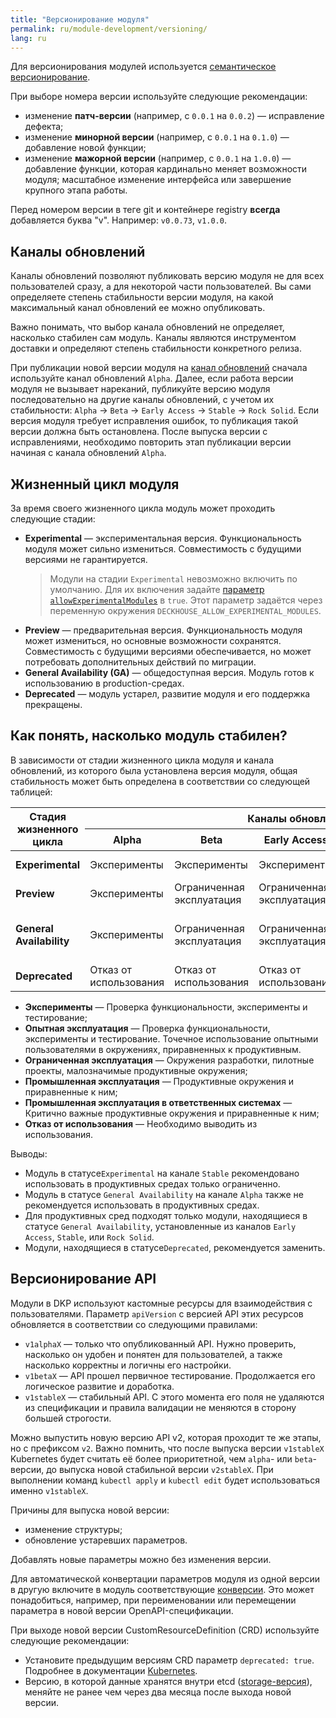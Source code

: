 ```yaml
---
title: "Версионирование модуля"
permalink: ru/module-development/versioning/
lang: ru
---
```


Для версионирования модулей используется [семантическое версионирование](https://semver.org/lang/ru/).

При выборе номера версии используйте следующие рекомендации:

- изменение **патч-версии** (например, c `0.0.1` на `0.0.2`) — исправление дефекта;
- изменение **минорной версии** (например, c `0.0.1` на `0.1.0`) — добавление новой функции;
- изменение **мажорной версии** (например, c `0.0.1` на `1.0.0`) — добавление функции, которая кардинально меняет возможности модуля; масштабное изменение интерфейса или завершение крупного этапа работы.

Перед номером версии в теге git и контейнере registry **всегда** добавляется буква "v". Например: `v0.0.73`, `v1.0.0`.

## Каналы обновлений

Каналы обновлений позволяют публиковать версию модуля не для всех пользователей сразу, а для некоторой части пользователей. Вы сами определяете степень стабильности версии модуля, на какой максимальный канал обновлений ее можно опубликовать.

Важно понимать, что выбор канала обновлений не определяет, насколько стабилен сам модуль. Каналы являются инструментом доставки и определяют степень стабильности конкретного релиза.

При публикации новой версии модуля на [канал обновлений](../../deckhouse-release-channels.html) сначала используйте канал обновлений `Alpha`. Далее, если работа версии модуля не вызывает нареканий, публикуйте версию модуля последовательно на другие каналы обновлений, с учетом их стабильности: `Alpha` → `Beta` → `Early Access` → `Stable` → `Rock Solid`. Если версия модуля требует исправления ошибок, то публикация такой версии должна быть остановлена. После выпуска версии с исправлениями, необходимо повторить этап публикации версии начиная с канала обновлений `Alpha`.

## Жизненный цикл модуля

За время своего жизненного цикла модуль может проходить следующие стадии:

- **Experimental** — экспериментальная версия. Функциональность модуля может сильно измениться. Совместимость с будущими версиями не гарантируется.
  > Модули на стадии `Experimental` невозможно включить по умолчанию.
  > Для их включения задайте [параметр `allowExperimentalModules`](../../modules/deckhouse/configuration.html#parameters-allowexperimentalmodules) в `true`.
  > Этот параметр задаётся через переменную окружения `DECKHOUSE_ALLOW_EXPERIMENTAL_MODULES`.
- **Preview** — предварительная версия. Функциональность модуля может измениться, но основные возможности сохранятся. Совместимость с будущими версиями обеспечивается, но может потребовать дополнительных действий по миграции.
- **General Availability (GA)** — общедоступная версия. Модуль готов к использованию в production-средах.
- **Deprecated** — модуль устарел, развитие модуля и его поддержка прекращены.

## Как понять, насколько модуль стабилен?

В зависимости от стадии жизненного цикла модуля и канала обновлений, из которого была установлена версия модуля, общая стабильность может быть определена в соответствии со следующей таблицей:

<table class="versioning-table">
    <thead>
        <tr class="header-row">
            <th rowspan="2">Стадия жизненного цикла</th>
            <th colspan="5">Каналы обновлений</th>
        </tr>
        <tr class="sub-header">
            <th>Alpha</th>
            <th>Beta</th>
            <th class="middle">Early Access</th>
            <th>Stable</th>
            <th>Rock Solid</th>
        </tr>
    </thead>
    <tbody>
        <tr>
            <td><strong>Experimental</strong></td>
            <td>Эксперименты</td>
            <td>Эксперименты</td>
            <td>Эксперименты</td>
            <td>Опытная эксплуатация</td>
            <td>Опытная эксплуатация</td>
        </tr>
        <tr>
            <td><strong>Preview</strong></td>
            <td>Эксперименты</td>
            <td>Ограниченная эксплуатация</td>
            <td>Ограниченная эксплуатация</td>
            <td>Промышленная эксплуатация</td>
            <td>Промышленная эксплуатация</td>
        </tr>
        <tr>
            <td><strong>General Availability</strong></td>
            <td>Эксперименты</td>
            <td>Ограниченная эксплуатация</td>
            <td>Ограниченная эксплуатация</td>
            <td>Промышленная эксплуатация</td>
            <td>Промышленная эксплуатация в ответственных системах</td>
        </tr>
        <tr>
            <td><strong>Deprecated</strong></td>
            <td>Отказ от использования</td>
            <td>Отказ от использования</td>
            <td>Отказ от использования</td>
            <td>Отказ от использования</td>
            <td>Отказ от использования</td>
        </tr>
    </tbody>
</table>

- **Эксперименты** — Проверка функциональности, эксперименты и тестирование;
- **Опытная эксплуатация** — Проверка функциональности, эксперименты и тестирование. Точечное использование опытными пользователями в окружениях, приравненных к продуктивным.
- **Ограниченная эксплуатация** — Окружения разработки, пилотные проекты, малозначимые продуктивные окружения;
- **Промышленная эксплуатация** — Продуктивные окружения и приравненные к ним;
- **Промышленная эксплуатация в ответственных системах** — Критично важные продуктивные окружения и приравненные к ним;
- **Отказ от использования** — Необходимо выводить из использования.

Выводы:

- Модуль в статусе`Experimental` на канале `Stable` рекомендовано использовать в продуктивных средах только ограниченно.
- Модуль в статусе `General Availability` на канале `Alpha` также не рекомендуется использовать в продуктивных средах.
- Для продуктивных сред подходят только модули, находящиеся в статусе `General Availability`, установленные из каналов `Early Access`, `Stable`, или `Rock Solid`.
- Модули, находящиеся в статусе`Deprecated`, рекомендуется заменить.

## Версионирование API

Модули в DKP используют кастомные ресурсы для взаимодействия с пользователями. Параметр `apiVersion` с версией API этих ресурсов обновляется в соответствии со следующими правилами:

- `v1alphaX` — только что опубликованный API. Нужно проверить, насколько он удобен и понятен для пользователей, а также насколько корректны и логичны его настройки.
- `v1betaX` — API прошел первичное тестирование. Продолжается его логическое развитие и доработка.
- `v1stableX` — стабильный API. С этого момента его поля не удаляются из спецификации и правила валидации не меняются в сторону большей строгости.

Можно выпустить новую версию API v2, которая проходит те же этапы, но с префиксом `v2`. Важно помнить, что после выпуска версии `v1stableX` Kubernetes будет считать её более приоритетной, чем `alpha`- или `beta`-версии, до выпуска новой стабильной версии `v2stableX`. При выполнении команд `kubectl apply` и `kubectl edit` будет использоваться именно `v1stableX`.

Причины для выпуска новой версии:

- изменение структуры;
- обновление устаревших параметров.

Добавлять новые параметры можно без изменения версии.

Для автоматической конвертации параметров модуля из одной версии в другую включите в модуль соответствующие [конверсии](../structure/#conversions).
Это может понадобиться, например, при переименовании или перемещении параметра в новой версии OpenAPI-спецификации.

При выходе новой версии CustomResourceDefinition (CRD) используйте следующие рекомендации:

- Установите предыдущим версиям CRD параметр `deprecated: true`. Подробнее в документации [Kubernetes](https://kubernetes.io/docs/tasks/extend-kubernetes/custom-resources/custom-resource-definition-versioning/#version-deprecation).
- Версию, в которой данные хранятся внутри etcd ([storage-версия](https://kubernetes.io/docs/tasks/extend-kubernetes/custom-resources/custom-resource-definition-versioning/#upgrade-existing-objects-to-a-new-stored-version)), меняйте не ранее чем через два месяца после выхода новой версии.
